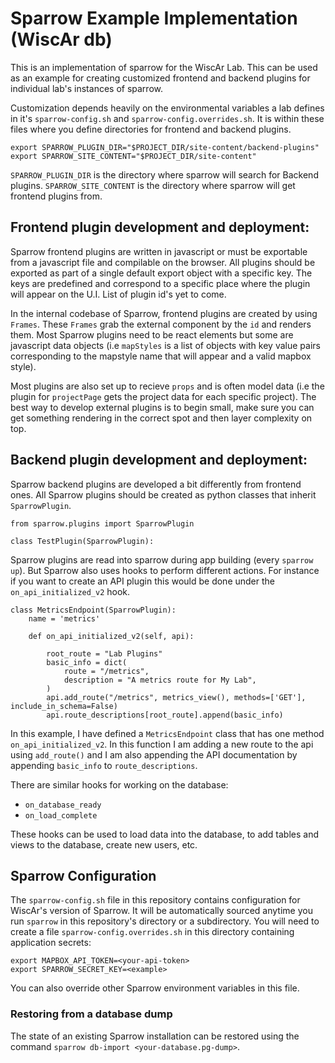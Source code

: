 # Sparrow Example Implementation (WiscAr db)

This is an implementation of sparrow for the WiscAr Lab. This can be used as an example for creating
customized frontend and backend plugins for individual lab's instances of sparrow.

Customization depends heavily on the environmental variables a lab defines in it's `sparrow-config.sh` and `sparrow-config.overrides.sh`. It is within these files where you define directories for frontend and backend plugins.

```
export SPARROW_PLUGIN_DIR="$PROJECT_DIR/site-content/backend-plugins"
export SPARROW_SITE_CONTENT="$PROJECT_DIR/site-content"
```

`SPARROW_PLUGIN_DIR` is the directory where sparrow will search for Backend plugins. `SPARROW_SITE_CONTENT` is the directory where sparrow will get frontend plugins from.

## Frontend plugin development and deployment:

Sparrow frontend plugins are written in javascript or must be exportable from a javascript file and compilable on the browser. All plugins should be exported as part of a single default export object with a specific key. The keys are predefined and correspond to a specific place where the plugin will appear on the U.I. List of plugin id's yet to come.

In the internal codebase of Sparrow, frontend plugins are created by using `Frames`. These `Frames` grab the external component by the `id` and renders them. Most Sparrow plugins need to be react elements but some are javascript data objects (i.e `mapStyles` is a list of objects with key value pairs corresponding to the mapstyle name that will appear and a valid mapbox style).

Most plugins are also set up to recieve `props` and is often model data (i.e the plugin for `projectPage` gets the project data for each specific project). The best way to develop external plugins is to begin small, make sure you can get something rendering in the correct spot and then layer complexity on top.

## Backend plugin development and deployment:

Sparrow backend plugins are developed a bit differently from frontend ones. All Sparrow plugins should be created as python classes that inherit `SparrowPlugin`.

```
from sparrow.plugins import SparrowPlugin

class TestPlugin(SparrowPlugin):
```

Sparrow plugins are read into sparrow during app building (every `sparrow up`). But Sparrow also uses hooks to perform different actions. For instance if you want to create an API plugin this would be done under the `on_api_initialized_v2` hook.

```
class MetricsEndpoint(SparrowPlugin):
    name = 'metrics'

    def on_api_initialized_v2(self, api):

        root_route = "Lab Plugins"
        basic_info = dict(
            route = "/metrics",
            description = "A metrics route for My Lab",
        )
        api.add_route("/metrics", metrics_view(), methods=['GET'], include_in_schema=False)
        api.route_descriptions[root_route].append(basic_info)
```

In this example, I have defined a `MetricsEndpoint` class that has one method `on_api_initialized_v2`. In this function I am adding a new route to the api using `add_route()` and I am also appending the API documentation by appending `basic_info` to `route_descriptions`.

There are similar hooks for working on the database:

- `on_database_ready`
- `on_load_complete`

These hooks can be used to load data into the database, to add tables and views to the database, create new users, etc.

## Sparrow Configuration

The `sparrow-config.sh` file in this repository contains configuration for WiscAr's
version of Sparrow. It will be automatically sourced anytime you run `sparrow`
in this repository's directory or a subdirectory.
You will need to create a file `sparrow-config.overrides.sh` in this directory
containing application secrets:

```
export MAPBOX_API_TOKEN=<your-api-token>
export SPARROW_SECRET_KEY=<example>
```

You can also override other Sparrow environment variables in this file.

### Restoring from a database dump

The state of an existing Sparrow installation can be restored using the command
`sparrow db-import <your-database.pg-dump>`.
